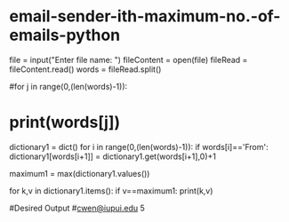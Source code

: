 # email-sender-ith-maximum-no.-of-emails-python

file = input("Enter file name: ")
fileContent = open(file)
fileRead = fileContent.read()
words = fileRead.split()

#for j in range(0,(len(words)-1)):
 #   print(words[j])
dictionary1 = dict()
for i in range(0,(len(words)-1)):
    if words[i]=='From':
        dictionary1[words[i+1]] = dictionary1.get(words[i+1],0)+1


maximum1 = max(dictionary1.values())

for k,v in dictionary1.items():
    if v==maximum1:
        print(k,v)


#Desired Output
#cwen@iupui.edu 5
